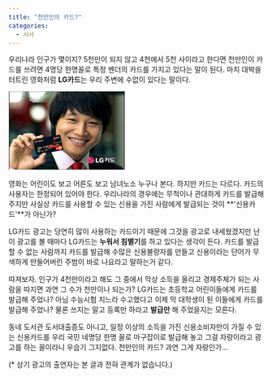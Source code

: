 ```yaml
---
title: "천만인의 카드?"
categories:
  - 시사
---
```


우리나라 인구가 몇이지? 5천만이 되지 않고 4천에서 5천 사이라고 한다면 천만인이 카드를 쓰려면 4명당 한명꼴로 특정 벤더의 카드를 가지고 있다는 말이 된다. 마치 대박을 터트린 영화처럼 **LG카드**는 우리 주변에 수없이 있다는 말이다.  

![](/assets/images/posts/2006/08/fl200000000105.png)
  
영화는 어린이도 보고 어른도 보고 남녀노소 누구나 본다. 하지만 카드는 다르다. 카드의 사용자는 한정되어 있어야 한다. 우리나라의 경우에는 무척이나 관대하게 카드를 발급해 주지만 사실상 카드를 사용할 수 있는 신용을 가진 사람에게 발급되는 것이 **'신용카드'**가 아닌가?  
  
LG카드 광고는 당연히 많이 사용하는 카드이기 때문에 그것을 광고로 내세웠겠지만 난 이 광고를 볼 때마다 LG카드는 **누워서 침뱉기**를 하고 있다는 생각이 든다. 카드를 발급할 수 없는 사람까지 카드를 발급해 수많은 신용불량자를 만들고 신용이라는 단어가 무색하게 만들어버린 주범이 바로 나요라고 말하는거 같다.  
  
따져보자. 인구가 4천만이라고 해도 그 중에서 막상 소득을 올리고 경제주체가 되는 사람을 따지면 과연 그 수가 천만이나 되는가? LG카드는 초등학교 어린이들에게 카드를 발급해 주었나? 아님 수능시험 치느라 수고했다고 이제 막 대학생이 된 이들에게 카드를 발급해 주었나? 물론 쓰지는 말고 등록만 하라고 **발급만** 해 주었을지는 모른다.  
  
동네 도서관 도서대출증도 아니고, 일정 이상의 소득을 가진 신용소비자만이 가질 수 있는 신용카드를 우리 국민 네명당 한명 꼴로 마구잡이로 발급해 놓고 그걸 자랑이라고 광고를 하는 꼴이라니 우습기 그지없다. 천만인의 카드? 과연 그게 자랑인가...  

  
(* 상기 광고의 출연자는 본 글과 전혀 관계가 없습니다.)
